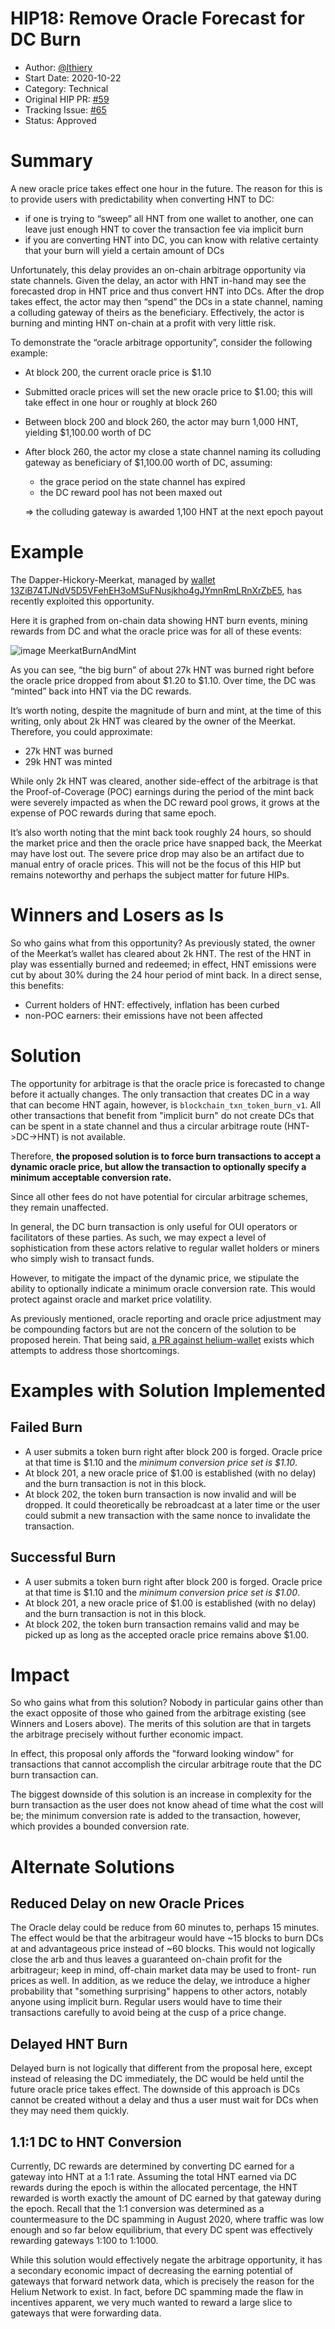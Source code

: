 # HIP18: Remove Oracle Forecast for DC Burn

- Author: [@lthiery](https://github.com/lthiery)
- Start Date: 2020-10-22
- Category: Technical
- Original HIP PR: [#59](https://github.com/helium/HIP/pull/62)
- Tracking Issue: [#65](https://github.com/helium/HIP/issues/65)
- Status: Approved

# Summary
A new oracle price takes effect one hour in the future. The reason for this is to provide users with predictability when
 converting HNT to DC:
- if one is trying to “sweep” all HNT from one wallet to another, one can leave just enough HNT to cover the transaction
fee via implicit burn
- if you are converting HNT into DC, you can know with relative certainty that your burn will yield a certain amount of
DCs

Unfortunately, this delay provides an on-chain arbitrage opportunity via state channels. Given the delay, an actor with
 HNT in-hand may see the forecasted drop in HNT price and thus convert HNT into DCs. After the drop takes effect, the
 actor may then “spend” the DCs in a state channel, naming a colluding gateway of theirs as the beneficiary. Effectively,
 the actor is burning and minting HNT on-chain at a profit with very little risk.

To demonstrate the “oracle arbitrage opportunity”, consider the following example:

- At block 200, the current oracle price is $1.10
- Submitted oracle prices will set the new oracle price to $1.00; this will take effect in one hour or roughly at block
 260
- Between block 200 and block 260, the actor may burn 1,000 HNT, yielding $1,100.00 worth of DC
- After block 260, the actor my close a state channel naming its colluding gateway as beneficiary of $1,100.00 worth of
 DC, assuming:
  - the grace period on the state channel has expired
  - the DC reward pool has not been maxed out

  ⇒ the colluding gateway is awarded 1,100 HNT at the next epoch payout

# Example

The Dapper-Hickory-Meerkat, managed by [wallet 13ZiB74TJNdV5D5VFehEH3oMSuFNusjkho4gJYmnRmLRnXrZbE5](https://explorer.helium.com/accounts/13ZiB74TJNdV5D5VFehEH3oMSuFNusjkho4gJYmnRmLRnXrZbE5), has recently exploited this opportunity.

Here it is graphed from on-chain data showing HNT burn events, mining rewards from DC and what the oracle price was for
 all of these events:

![image MeerkatBurnAndMint](./0018-remove-oracle-forecast-for-dc-burn/meerkat.png)

As you can see, “the big burn” of about 27k HNT was burned right before the oracle price dropped from about $1.20 to
$1.10. Over time, the DC was “minted” back into HNT via the DC rewards.

It’s worth noting, despite the magnitude of burn and mint, at the time of this writing, only about 2k HNT was cleared
 by the owner of the Meerkat. Therefore, you could approximate:
- 27k HNT was burned
- 29k HNT was minted

While only 2k HNT was cleared, another side-effect of the arbitrage is that the Proof-of-Coverage (POC) earnings during
 the period of the mint back were severely impacted as when the DC reward pool grows, it grows at the expense of POC
 rewards during that same epoch.

It’s also worth noting that the mint back took roughly 24 hours, so should the market price and then the oracle price
 have snapped back, the Meerkat may have lost out. The severe price drop may also be an artifact due to manual entry of
 oracle prices. This will not be the focus of this HIP but remains noteworthy and perhaps the subject matter for future
 HIPs.

# Winners and Losers as Is

So who gains what from this opportunity? As previously stated, the owner of the Meerkat’s wallet has cleared about 2k
 HNT. The rest of the HNT in play was essentially burned and redeemed; in effect, HNT emissions were cut by about 30%
 during the 24 hour period of mint back. In a direct sense, this benefits:
- Current holders of HNT: effectively, inflation has been curbed
- non-POC earners: their emissions have not been affected

# Solution

The opportunity for arbitrage is that the oracle price is forecasted to change before it actually changes. The only
 transaction that creates DC in a way that can become HNT again, however, is `blockchain_txn_token_burn_v1`. All other
 transactions that benefit from "implicit burn" do not create DCs that can be spent in a state channel and thus a
 circular arbitrage route (HNT->DC->HNT) is not available.

Therefore, **the proposed solution is to force burn transactions to accept a dynamic oracle price, but allow the
 transaction to optionally specify a minimum acceptable conversion rate.**

Since all other fees do not have potential for circular arbitrage schemes, they remain unaffected.

In general, the DC burn transaction is only useful for OUI operators or facilitators of these parties. As such, we may
 expect a level of sophistication from these actors relative to regular wallet holders or miners who simply wish to
 transact funds.

However, to mitigate the impact of the dynamic price, we stipulate the ability to optionally indicate a minimum
 oracle conversion rate. This would protect against oracle and market price volatility.

As previously mentioned, oracle reporting and oracle price adjustment may be compounding factors but are not the concern
 of the solution to be proposed herein. That being said, [a PR against helium-wallet](https://github.com/helium/helium-wallet-rs/pull/58)
 exists which attempts to address those shortcomings.

# Examples with Solution Implemented

## Failed Burn

- A user submits a token burn right after block 200 is forged. Oracle price at that time is $1.10 and the *minimum
 conversion price set is $1.10*.
- At block 201, a new oracle price of $1.00 is established (with no delay) and the burn transaction is not in this block.
- At block 202, the token burn transaction is now invalid and will be dropped. It could theoretically be rebroadcast at
a later time or the user could submit a new transaction with the same nonce to invalidate the transaction.

## Successful Burn

- A user submits a token burn right after block 200 is forged. Oracle price at that time is $1.10 and the *minimum
 conversion price set is $1.00*.
- At block 201, a new oracle price of $1.00 is established (with no delay) and the burn transaction is not in this block.
- At block 202, the token burn transaction remains valid and may be picked up as long as the accepted oracle price
remains above $1.00.

# Impact

So who gains what from this solution? Nobody in particular gains other than the exact opposite of those who gained from
 the arbitrage existing (see Winners and Losers above). The merits of this solution are that in targets the arbitrage
 precisely without further economic impact.

In effect, this proposal only affords the "forward looking window" for transactions that cannot accomplish the circular
 arbitrage route that the DC burn transaction can.

The biggest downside of this solution is an increase in complexity for the burn transaction as the user does not know
 ahead of time what the cost will be; the minimum conversion rate is added to the transaction, however, which provides a
 bounded conversion rate.

# Alternate Solutions

## Reduced Delay on new Oracle Prices

The Oracle delay could be reduce from 60 minutes to, perhaps 15 minutes. The effect would be that the arbitrageur would
 have ~15 blocks to burn DCs at and advantageous price instead of ~60 blocks. This would not logically close the arb and
 thus leaves a guaranteed on-chain profit for the arbitrageur; keep in mind, off-chain market data may be used to front-
 run prices as well.  In addition, as we reduce the delay, we introduce a higher probability that "something surprising"
 happens to other actors, notably anyone using implicit burn. Regular users would have to time their transactions
 carefully to avoid being at the cusp of a price change.

## Delayed HNT Burn

Delayed burn is not logically that different from the proposal here, except instead of releasing the DC immediately, the
 DC would be held until the future oracle price takes effect. The downside of this approach is DCs cannot be created
 without a delay and thus a user must wait for DCs when they may need them quickly.

## 1.1:1 DC to HNT Conversion

Currently, DC rewards are determined by converting DC earned for a gateway into HNT at a 1:1 rate. Assuming the total
 HNT earned via DC rewards during the epoch is within the allocated percentage, the HNT rewarded is worth exactly the
 amount of DC earned by that gateway during the epoch. Recall that the 1:1 conversion was determined as a countermeasure
 to the DC spamming in August 2020, where traffic was low enough and so far below equilibrium, that every DC spent was
 effectively rewarding gateways 1:100 to 1:1000.

While this solution would effectively negate the arbitrage opportunity, it has a secondary economic impact of decreasing
 the earning potential of gateways that forward network data, which is precisely the reason for the Helium Network to
 exist. In fact, before DC spamming made the flaw in incentives apparent, we very much wanted to reward a large slice to
 gateways that were forwarding data.
